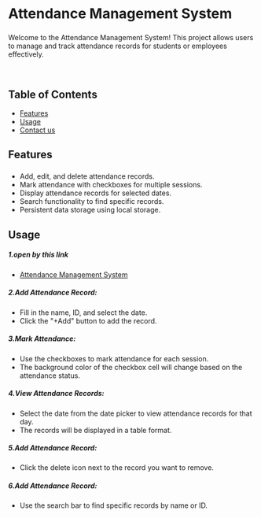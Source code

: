 <h1 align="left">Attendance Management System</h1>

###

<p align="left">Welcome to the Attendance Management System! This project allows users to manage and track attendance records for students or employees effectively.</p>
</br>
<p></p>

###

<h2 align="left">Table of Contents</h2>

<ul>
  <li><a href="#Features">Features</a></li>
  <li><a href="#Usage">Usage</a></li>
  <li><a href="#Contact">Contact us</a></li>
</ul>

###


<h2 align="left" id="Features">Features</h2>

###

<ul>
  <li>Add, edit, and delete attendance records.</li>
  <li>Mark attendance with checkboxes for multiple sessions.</li>
  <li>Display attendance records for selected dates.</li>
  <li>Search functionality to find specific records.</li>
  <li>Persistent data storage using local storage.</li>
</ul>

<h2 align="left" id="Usage">Usage</h2>
<h5>1.open by this link</h5>
<ul>
   <li><a href="">Attendance Management System</a></li>
 </ul>
<h5>2.Add Attendance Record:</h5>
 <ul>
   <li>Fill in the name, ID, and select the date.</li>
   <li>Click the "+Add" button to add the record.</li>
 </ul>
<h5>3.Mark Attendance:</h5>
 <ul>
   <li>Use the checkboxes to mark attendance for each session.</li>
   <li>The background color of the checkbox cell will change based on the attendance status.</li>
 </ul>
<h5>4.View Attendance Records:</h5>
 <ul>
   <li>Select the date from the date picker to view attendance records for that day.</li>
   <li>The records will be displayed in a table format.</li>
 </ul>
<h5>5.Add Attendance Record:</h5>
 <ul>
   <li>Click the delete icon next to the record you want to remove.</li>
 </ul>
<h5>6.Add Attendance Record:</h5>
 <ul>
   <li>Use the search bar to find specific records by name or ID.</li>
 </ul>
